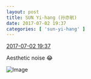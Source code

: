 ```yaml
---
layout: post
title: SUN Yi-hang (孙亦航)
date: 2017-07-02 19:37
categories: [ 'sun-yi-hang' ]
---
```


<div class="weibo-info">
  <a href="http://weibo.com/6108316220/FaydEl1bc">2017-07-02 19:37</a>
</div>

Aesthetic noise :joy:

<!-- more -->

![Image](http://wx4.sinaimg.cn/mw690/006FnS5mgy1fh5ru2y1j5j30k00zkafz.jpg)
